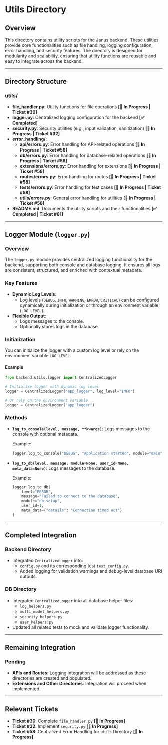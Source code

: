 # Utils Directory

## Overview
This directory contains utility scripts for the Janus backend. These utilities provide core functionalities such as file handling, logging configuration, error handling, and security features. The directory is designed for modularity and scalability, ensuring that utility functions are reusable and easy to integrate across the backend.

---

## Directory Structure

### **utils/**
- **file_handler.py**: Utility functions for file operations **[🚧 In Progress | Ticket #30]**
- **logger.py**: Centralized logging configuration for the backend **[✅ Completed]**
- **security.py**: Security utilities (e.g., input validation, sanitization) **[🚧 In Progress | Ticket #32]**
- **error_handling/**:
  - **api/errors.py**: Error handling for API-related operations **[🚧 In Progress | Ticket #58]**
  - **db/errors.py**: Error handling for database-related operations **[🚧 In Progress | Ticket #58]**
  - **extensions/errors.py**: Error handling for extensions **[🚧 In Progress | Ticket #58]**
  - **routes/errors.py**: Error handling for routes **[🚧 In Progress | Ticket #58]**
  - **tests/errors.py**: Error handling for test cases **[🚧 In Progress | Ticket #58]**
  - **utils/errors.py**: General error handling for utilities **[🚧 In Progress | Ticket #58]**
- **README.md**: Documents the utility scripts and their functionalities **[✅ Completed | Ticket #61]**

---

## Logger Module (`logger.py`)

### Overview
The `logger.py` module provides centralized logging functionality for the backend, supporting both console and database logging. It ensures all logs are consistent, structured, and enriched with contextual metadata.

### Key Features
- **Dynamic Log Levels**:
  - Log levels (`DEBUG`, `INFO`, `WARNING`, `ERROR`, `CRITICAL`) can be configured dynamically during initialization or through an environment variable (`LOG_LEVEL`).
- **Flexible Output**:
  - Logs messages to the console.
  - Optionally stores logs in the database.

### Initialization
You can initialize the logger with a custom log level or rely on the environment variable `LOG_LEVEL`.

#### Example
```python
from backend.utils.logger import CentralizedLogger

# Initialize logger with dynamic log level
logger = CentralizedLogger("app_logger", log_level="INFO")

# Or rely on the environment variable
logger = CentralizedLogger("app_logger")
```

### Methods
- **`log_to_console(level, message, **kwargs)`**:
  Logs messages to the console with optional metadata.

  Example:
  ```python
  logger.log_to_console("DEBUG", "Application started", module="main")
  ```

- **`log_to_db(level, message, module=None, user_id=None, meta_data=None)`**:
  Logs messages to the database.

  Example:
  ```python
  logger.log_to_db(
      level="ERROR",
      message="Failed to connect to the database",
      module="db_setup",
      user_id=1,
      meta_data={"details": "Connection timed out"}
  )
  ```

---

## Completed Integration

### Backend Directory
- Integrated `CentralizedLogger` into:
  - `config.py` and its corresponding test `test_config.py`.
  - Added logging for validation warnings and debug-level database URI outputs.

### DB Directory
- Integrated `CentralizedLogger` into all database helper files:
  - `log_helpers.py`
  - `multi_model_helpers.py`
  - `security_helpers.py`
  - `user_helpers.py`
- Updated all related tests to mock and validate logger functionality.

---

## Remaining Integration

### Pending
- **APIs and Routes**: Logging integration will be addressed as these directories are created and populated.
- **Extensions and Other Directories**: Integration will proceed when implemented.

---

## Relevant Tickets
- **Ticket #30**: Complete `file_handler.py` **[🚧 In Progress]**
- **Ticket #32**: Implement `security.py` **[🚧 In Progress]**
- **Ticket #58**: Centralized Error Handling for `utils` Directory **[🚧 In Progress]**


